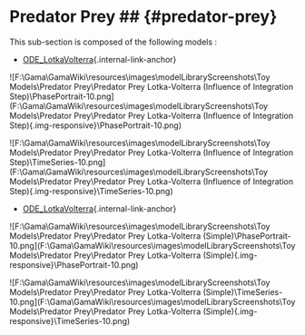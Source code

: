 # Predator Prey ## {#predator-prey}

This sub-section is composed of the following models :

* [ODE_LotkaVolterra](references#PredatorPreyLotka-VolterraInfluenceofIntegrationStep){.internal-link-anchor}

![F:\Gama\GamaWiki\resources\images\modelLibraryScreenshots\Toy Models\Predator Prey\Predator Prey Lotka-Volterra (Influence of Integration Step)\PhasePortrait-10.png](F:\Gama\GamaWiki\resources\images\modelLibraryScreenshots\Toy Models\Predator Prey\Predator Prey Lotka-Volterra (Influence of Integration Step){.img-responsive}\PhasePortrait-10.png)

![F:\Gama\GamaWiki\resources\images\modelLibraryScreenshots\Toy Models\Predator Prey\Predator Prey Lotka-Volterra (Influence of Integration Step)\TimeSeries-10.png](F:\Gama\GamaWiki\resources\images\modelLibraryScreenshots\Toy Models\Predator Prey\Predator Prey Lotka-Volterra (Influence of Integration Step){.img-responsive}\TimeSeries-10.png)

* [ODE_LotkaVolterra](references#PredatorPreyLotka-VolterraSimple){.internal-link-anchor}

![F:\Gama\GamaWiki\resources\images\modelLibraryScreenshots\Toy Models\Predator Prey\Predator Prey Lotka-Volterra (Simple)\PhasePortrait-10.png](F:\Gama\GamaWiki\resources\images\modelLibraryScreenshots\Toy Models\Predator Prey\Predator Prey Lotka-Volterra (Simple){.img-responsive}\PhasePortrait-10.png)

![F:\Gama\GamaWiki\resources\images\modelLibraryScreenshots\Toy Models\Predator Prey\Predator Prey Lotka-Volterra (Simple)\TimeSeries-10.png](F:\Gama\GamaWiki\resources\images\modelLibraryScreenshots\Toy Models\Predator Prey\Predator Prey Lotka-Volterra (Simple){.img-responsive}\TimeSeries-10.png)